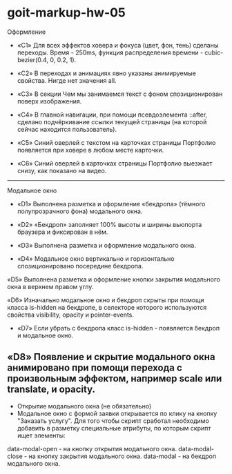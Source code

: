 # goit-markup-hw-05

Оформление
+ «C1» Для всех эффектов ховера и фокуса (цвет, фон, тень) сделаны переходы. Время - 250ms, функция распределения времени - cubic-bezier(0.4, 0, 0.2, 1).

+ «C2» В переходах и анимациях явно указаны анимируемые свойства. Нигде нет значения all.

+ «C3» В секции Чем мы занимаемся текст с фоном спозиционирован поверх изображения.        

+ «C4» В главной навигации, при помощи псевдоэлемента ::after, сделано подчёркивание ссылки текущей страницы (на которой сейчас находится пользователь).

+ «C5» Синий оверлей с текстом на карточках страницы Портфолио появляется при ховере в любом месте карточки.

+ «C6» Синий оверлей в карточках страницы Портфолио выезжает снизу, как показано на видео.
-------------------------------------------------
Модальное окно
+ «D1» Выполнена разметка и оформление «бекдропа» (тёмного полупрозрачного фона) модального окна.

+ «D2» «Бекдроп» заполняет 100% высоты и ширины вьюпорта браузера и фиксирован в нём.

+ «D3» Выполнена разметка и оформление модального окна.

+ «D4» Модальное окно вертикально и горизонтально спозиционировано посередине бекдропа.

«D5» Выполнена разметка и оформление кнопки закрытия модального окна в верхнем правом углу.

«D6» Изначально модальное окно и бекдроп скрыты при помощи класса is-hidden на бекдропе, в селекторе которого используются свойства visibility, opacity и pointer-events.

+ «D7» Если убрать с бекдропа класс is-hidden - появляется бекдроп и модальное окно.

«D8» Появление и скрытие модального окна анимировано при помощи перехода с произвольным эффектом, например scale или translate, и opacity.
------------------------------------------------

+ Открытие модального окна (не обязательно)
+ Модальное окно с формой заявки открывается по клику на кнопку "Заказать услугу". Для того чтобы скрипт сработал необходимо добавить в разметку специальные атрибуты, по которым скрипт ищет элементы:

data-modal-open - на кнопку открытия модального окна.
data-modal-close - на кнопку закрытия модального окна.
data-modal - на бекдроп модального окна.